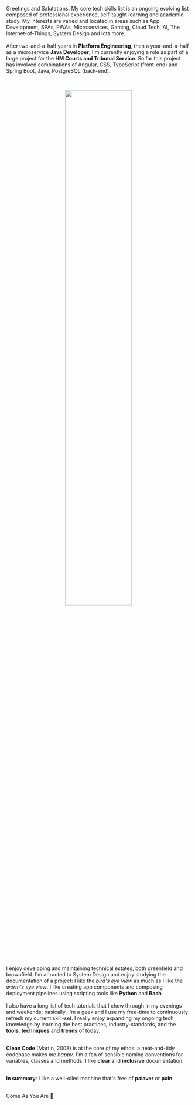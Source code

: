 
Greetings and Salutations. My core tech skills list is an ongoing evolving list 
composed of professional experience, self-taught learning and academic study. My interests are varied and located in 
areas such as App Development, SPAs, PWAs, Microservices, Gaming, Cloud Tech, AI, The Internet-of-Things, System Design 
and lots more.
<br />
<br />
After two-and-a-half years in **Platform Engineering**, then a year-and-a-half as a microservice **Java Developer**, 
I'm currently enjoying a role as part of a large project for the **HM Courts and Tribunal Service**. So far this
project has involved combinations of Angular, CSS, TypeScript (front-end) and Spring Boot, Java, PostgreSQL (back-end).

<br />

<p align="center" width="100%">
    <img width="60%" 
src="https://www.lylechristine.com/static/730d6f1edee44cafd65165e009c3aa6d/cbad9/lyle-christine-stubble.png">

</p>

<br />

I enjoy developing and maintaining technical estates, both greenfield and brownfield. I'm attracted to System Design and 
enjoy studying the documentation of a project: I like the *bird's eye view* as much as I like the *worm's eye view*. 
I like creating app components and composing deployment pipelines using scripting tools like **Python** and **Bash**. 
<br><br>
I also have a long list of tech tutorials that I chew through in my evenings and weekends; basically, I'm a geek
and I use my free-time to continuously refresh my current skill-set. I really enjoy expanding my ongoing tech knowledge 
by learning the best practices, industry-standards, and the **tools**, **techniques** and **trends** of today.
<br /><br />

**Clean Code** (Martin, 2008) is at the core of my ethos: a neat-and-tidy codebase makes me *happy*. I'm a fan of 
sensible naming conventions for variables, classes and methods. I like **clear** and **inclusive** documentation.
<br /><br />

**In summary**: I like a well-oiled machine that's free of **palaver** or **pain**.
<br /><br />

Come As You Are 🎸
